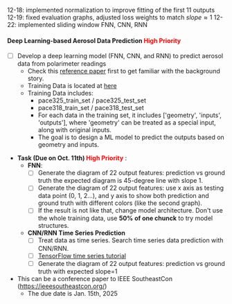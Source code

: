 12-18: implemented normalization to improve fitting of the first 11 outputs  
12-19: fixed evaluation graphs, adjusted loss weights to match $slope\approx1$
12-22: implemented sliding window FNN, CNN, RNN  

#### Deep Learning-based Aerosol Data Prediction <span style="color:red">High Priority</span>
* [ ] Develop a deep learning model (FNN, CNN, and RNN) to predict aerosol data from polarimeter readings
  * Check this [reference paper](./../../../Reference/pacc-mapp_algorithm.pdf) first to get familiar with the background story. 
  * Training Data is located at [here](https://drive.google.com/drive/folders/1kr6PP44HHDL2HMxzoLwGjzfSOP5ZAmy1?usp=drive_link) 
  * Training Data includes:
    * pace325_train_set / pace325_test_set
    * pace318_train_set / pace318_test_set
    * For each data in the training set, it includes \['geometry', 'inputs', 'outputs'\], where 'geometry' can be treated as a special input, along with original inputs. 
    * The goal is to design a ML model to predict the outputs based on geometry and inputs. 


* **Task (Due on Oct. 11th) <span style="color:red">High Priority</span>** :
  * **FNN**:
    * [ ] Generate the diagram of 22 output features: prediction vs ground truth the expected diagram is 45-degree line with slope 1.
    * [ ] Generate the diagram of 22 output features: use x axis as testing data point (0, 1, 2...), and y axis to show both prediction and ground truth with different colors (like the second graph).
    * [ ] If the result is not like that, change model architecture. Don't use the whole training data, use **50% of one chunck** to try model structures.
  * **CNN/RNN Time Series Prediction**
    * [ ] Treat data as time series. Search time series data prediction with CNN/RNN.
    * [ ] [TensorFlow time series tutorial](https://www.tensorflow.org/tutorials/structured_data/time_series)
    * [ ] Generate the diagram of 22 output features: prediction vs ground truth with expected slope=1

* This can be a conference paper to IEEE SoutheastCon (https://ieeesoutheastcon.org/)
  * The due date is Jan. 15th, 2025
